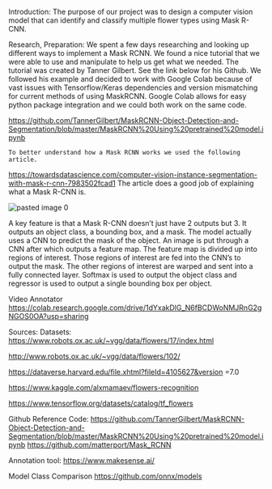 Introduction:
The purpose of our project was to design a computer vision model that can identify and classify multiple flower types using Mask R-CNN. 

Research, Preparation:
	We spent a few days researching and looking up different ways to implement a Mask RCNN. 
  We found a nice tutorial that we were able to use and manipulate to help us get what we needed. The tutorial was created by Tanner Gilbert. 
  See the link below for his Github. We followed his example and decided to work with Google Colab because of vast issues with Tensorflow/Keras 
  dependencies and version mismatching for current methods of using MaskRCNN. Google Colab allows for easy python package integration and we 
  could both work on the same code.   
  
https://github.com/TannerGilbert/MaskRCNN-Object-Detection-and-Segmentation/blob/master/MaskRCNN%20Using%20pretrained%20model.ipynb 

	To better understand how a Mask RCNN works we used the following article.
  
https://towardsdatascience.com/computer-vision-instance-segmentation-with-mask-r-cnn-7983502fcad1 
The article does a good job of explaining what a Mask R-CNN is.

![pasted image 0](https://user-images.githubusercontent.com/40275175/101940633-03d68d80-3ba4-11eb-88cd-86ec2326b50d.png)

A key feature is that a Mask R-CNN doesn’t just have 2 outputs but 3. It outputs an object class, a bounding box, and a mask.
The model actually uses a CNN to predict the mask of the object. An image is put through a CNN after which outputs a feature map.
The feature map is divided up into regions of interest. Those regions of interest are fed into the CNN’s to output the mask.
The other regions of interest are warped and sent into a fully connected layer. Softmax is used to output the object class and regressor is 
used to output a single bounding box per object. 



Video Annotator
https://colab.research.google.com/drive/1dYxakDlG_N6fBCDWoNMJRnG2gNGOS0OA?usp=sharing

Sources:
Datasets:
https://www.robots.ox.ac.uk/~vgg/data/flowers/17/index.html

http://www.robots.ox.ac.uk/~vgg/data/flowers/102/

https://dataverse.harvard.edu/file.xhtml?fileId=4105627&version
=7.0

https://www.kaggle.com/alxmamaev/flowers-recognition

https://www.tensorflow.org/datasets/catalog/tf_flowers

Github Reference Code:
https://github.com/TannerGilbert/MaskRCNN-Object-Detection-and-Segmentation/blob/master/MaskRCNN%20Using%20pretrained%20model.ipynb 
https://github.com/matterport/Mask_RCNN 

Annotation tool:
https://www.makesense.ai/ 

Model Class Comparison
https://github.com/onnx/models
